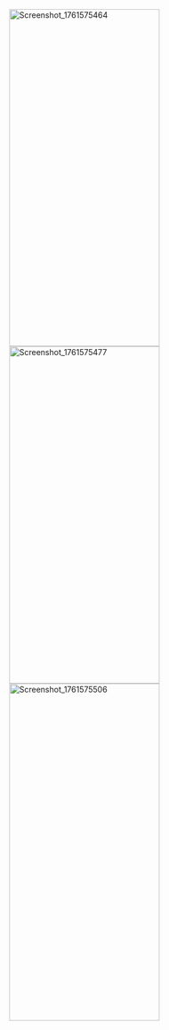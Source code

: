 <img width="270" height="606" alt="Screenshot_1761575464" src="https://github.com/user-attachments/assets/724852d7-9f73-46df-90c1-dc6a34969c37" />
<img width="270" height="606" alt="Screenshot_1761575477" src="https://github.com/user-attachments/assets/be200537-fc6e-4190-97a2-cec0fe070d3a" />
<img width="270" height="606" alt="Screenshot_1761575506" src="https://github.com/user-attachments/assets/7006b388-c903-4830-a4f2-c1365126e5ba" />
